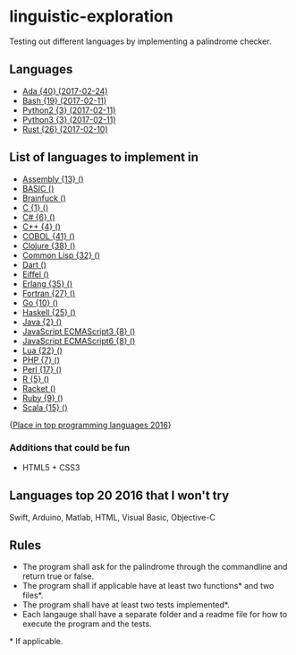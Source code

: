 # linguistic-exploration
Testing out different languages by implementing a palindrome checker.

## Languages
* [Ada {40} (2017-02-24)](https://github.com/andersonjonathan/linguistic-exploration/tree/master/Ada)
* [Bash {19} (2017-02-11)](https://github.com/andersonjonathan/linguistic-exploration/tree/master/Bash)
* [Python2 {3} (2017-02-11)](https://github.com/andersonjonathan/linguistic-exploration/tree/master/Python2)
* [Python3 {3} (2017-02-11)](https://github.com/andersonjonathan/linguistic-exploration/tree/master/Python3)
* [Rust {26} (2017-02-10)](https://github.com/andersonjonathan/linguistic-exploration/tree/master/Rust)

## List of languages to implement in
* [Assembly {13} ()](https://github.com/andersonjonathan/linguistic-exploration/tree/master/Assembly)
* [BASIC ()](https://github.com/andersonjonathan/linguistic-exploration/tree/master/BASIC)
* [Brainfuck ()](https://github.com/andersonjonathan/linguistic-exploration/tree/master/Brainfuck)
* [C {1} ()](https://github.com/andersonjonathan/linguistic-exploration/tree/master/C)
* [C# {6} ()](https://github.com/andersonjonathan/linguistic-exploration/tree/master/C%23)
* [C++ {4} ()](https://github.com/andersonjonathan/linguistic-exploration/tree/master/C++)
* [COBOL {41} ()](https://github.com/andersonjonathan/linguistic-exploration/tree/master/COBOL)
* [Clojure {38} ()](https://github.com/andersonjonathan/linguistic-exploration/tree/master/Clojure)
* [Common Lisp {32} ()](https://github.com/andersonjonathan/linguistic-exploration/tree/master/Common%20Lisp)
* [Dart ()](https://github.com/andersonjonathan/linguistic-exploration/tree/master/Dart)
* [Eiffel ()](https://github.com/andersonjonathan/linguistic-exploration/tree/master/Eiffel)
* [Erlang {35} ()](https://github.com/andersonjonathan/linguistic-exploration/tree/master/Erlang)
* [Fortran {27} ()](https://github.com/andersonjonathan/linguistic-exploration/tree/master/Fortran)
* [Go {10} ()](https://github.com/andersonjonathan/linguistic-exploration/tree/master/Go)
* [Haskell {25} ()](https://github.com/andersonjonathan/linguistic-exploration/tree/master/Haskell)
* [Java {2} ()](https://github.com/andersonjonathan/linguistic-exploration/tree/master/Java)
* [JavaScript ECMAScript3 {8} ()](https://github.com/andersonjonathan/linguistic-exploration/tree/master/JavaScript%20ECMAScript3)
* [JavaScript ECMAScript6 {8} ()](https://github.com/andersonjonathan/linguistic-exploration/tree/master/JavaScript%20ECMAScript6)
* [Lua {22} ()](https://github.com/andersonjonathan/linguistic-exploration/tree/master/Lua)
* [PHP {7} ()](https://github.com/andersonjonathan/linguistic-exploration/tree/master/PHP)
* [Perl {17} ()](https://github.com/andersonjonathan/linguistic-exploration/tree/master/Perl)
* [R {5} ()](https://github.com/andersonjonathan/linguistic-exploration/tree/master/R)
* [Racket ()](https://github.com/andersonjonathan/linguistic-exploration/tree/master/Racket)
* [Ruby {9} ()](https://github.com/andersonjonathan/linguistic-exploration/tree/master/Ruby)
* [Scala {15} ()](https://github.com/andersonjonathan/linguistic-exploration/tree/master/Scala)

{[Place in top programming languages 2016](http://spectrum.ieee.org/static/interactive-the-top-programming-languages-2016)}
### Additions that could be fun
* HTML5 + CSS3

## Languages top 20 2016 that I won't try
Swift, Arduino, Matlab, HTML, Visual Basic, Objective-C

## Rules
* The program shall ask for the palindrome through the commandline and return true or false.
* The program shall if applicable have at least two functions&ast; and two files&ast;.
* The program shall have at least two tests implemented*.
* Each langauge shall have a separate folder and a readme file for how to execute the program and the tests.

&ast; If applicable.
